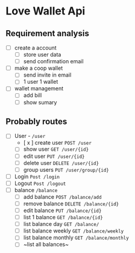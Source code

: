 # Love Wallet Api

## Requirement analysis

- [ ] create a account
  - [ ] store user data
  - [ ] send confirmation email
- [ ] make a coop wallet
  - [ ] send invite in email
  - [ ] 1 user 1 wallet
- [ ] wallet management
  - [ ] add bill
  - [ ] show sumary

## Probably routes

- [ ] User - `/user`
  - [ x ] create user `POST /user`
  - [ ] show user `GET /user/{id}`
  - [ ] edit user `PUT /user/{id}`
  - [ ] delete user `DELETE /user/{id}`
  - [ ] group users `PUT /user/group/{id}`
- [ ] Login `Post /login`
- [ ] Logout `Post /logout`
- [ ] balance `/balance`
  - [ ] add balance `POST /balance/add`
  - [ ] remove balance `DELETE /balance/{id}`
  - [ ] edit balance `PUT /balance/{id}`
  - [ ] list 1 balance `GET /balance/{id}`
  - [ ] list balance day `GET /balance/`
  - [ ] list balance weekly `GET /balance/weekly`
  - [ ] list balance monthly `GET /balance/monthly`
  - [ ] ~list all balances~
